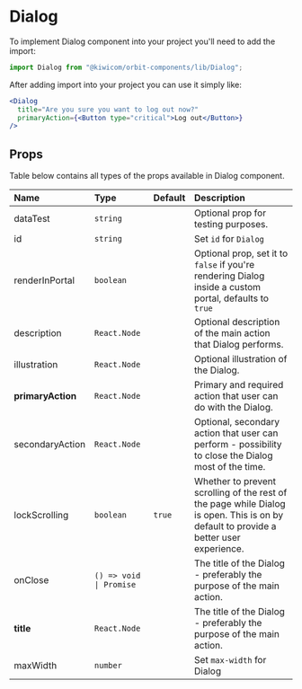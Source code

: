 # Dialog

To implement Dialog component into your project you'll need to add the import:

```jsx
import Dialog from "@kiwicom/orbit-components/lib/Dialog";
```

After adding import into your project you can use it simply like:

```jsx
<Dialog
  title="Are you sure you want to log out now?"
  primaryAction={<Button type="critical">Log out</Button>}
/>
```

## Props

Table below contains all types of the props available in Dialog component.

| Name              | Type                    | Default | Description                                                                                                                           |
| :---------------- | :---------------------- | :------ | :------------------------------------------------------------------------------------------------------------------------------------ |
| dataTest          | `string`                |         | Optional prop for testing purposes.                                                                                                   |
| id                | `string`                |         | Set `id` for `Dialog`                                                                                                                 |
| renderInPortal    | `boolean`               |         | Optional prop, set it to `false` if you're rendering Dialog inside a custom portal, defaults to `true`                                |
| description       | `React.Node`            |         | Optional description of the main action that Dialog performs.                                                                         |
| illustration      | `React.Node`            |         | Optional illustration of the Dialog.                                                                                                  |
| **primaryAction** | `React.Node`            |         | Primary and required action that user can do with the Dialog.                                                                         |
| secondaryAction   | `React.Node`            |         | Optional, secondary action that user can perform - possibility to close the Dialog most of the time.                                  |
| lockScrolling     | `boolean`               | `true`  | Whether to prevent scrolling of the rest of the page while Dialog is open. This is on by default to provide a better user experience. |
| onClose           | `() => void \| Promise` |         | The title of the Dialog - preferably the purpose of the main action.                                                                  |
| **title**         | `React.Node`            |         | The title of the Dialog - preferably the purpose of the main action.                                                                  |
| maxWidth          | `number`                |         | Set `max-width` for Dialog                                                                                                            |
